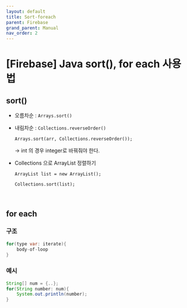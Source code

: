 ```yaml
---
layout: default
title: Sort-foreach
parent: Firebase
grand_parent: Manual
nav_order: 2
---
```


# [Firebase] Java sort(), for each 사용법

## sort()

- 오름차순 : `Arrays.sort()`

- 내림차순 : `Collections.reverseOrder()`

  `Arrays.sort(arr, Collections.reverseOrder());` 

  → int 의 경우 integer로 바꿔줘야 한다.

- Collections 으로 ArrayList 정렬하기 

  `ArrayList list = new ArrayList();`

   `Collections.sort(list);`

<br/>

## for each

### 구조

```java
for(type var: iterate){
	body-of-loop
}
```

### 예시

```java
String[] num = {..};
for(String number: num){
	System.out.println(number);
}
```